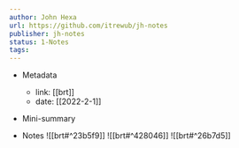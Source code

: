 ```yaml
---
author: John Hexa
url: https://github.com/itrewub/jh-notes
publisher: jh-notes
status: 1-Notes
tags: 
---
```

- Metadata
	- link: [[brt]]
	- date: [[2022-2-1]]
- Mini-summary

- Notes
![[brt#^23b5f9]]
![[brt#^428046]]
![[brt#^26b7d5]]